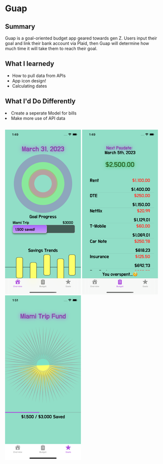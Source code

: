# Guap

<h2>Summary</h2>

Guap is a goal-oriented budget app geared towards gen Z. Users input their goal and link their bank account via Plaid, then Guap will determine how much time
it will take them to reach their goal.

<h2>What I learnedy</h2>
<ul>
<li>How to pull data from APIs</li>
<li>App icon design!</li>
<li>Calculating dates</li>
</ul>

<h2>What I'd Do Differently</h2>
<li>Create a seperate Model for bills</li>
<li>Make more use of API data</li>

<h2></h2>
<div>
<img src="https://github.com/clamquarter/Guap/blob/main/Guap/Assets.xcassets/OverviewScreen.png" width="250">
<img src="https://github.com/clamquarter/Guap/blob/main/Guap/Assets.xcassets/BudgetScreen.png" width="250">
<img src="https://github.com/clamquarter/Guap/blob/main/Guap/Assets.xcassets/GoalScreen.png" width="250">
</div>
